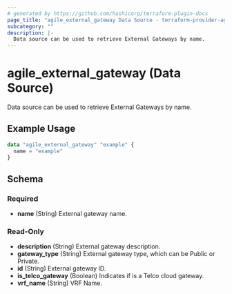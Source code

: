 ```yaml
---
# generated by https://github.com/hashicorp/terraform-plugin-docs
page_title: "agile_external_gateway Data Source - terraform-provider-agile"
subcategory: ""
description: |-
  Data source can be used to retrieve External Gateways by name.
---
```


# agile_external_gateway (Data Source)

Data source can be used to retrieve External Gateways by name.

## Example Usage

```terraform
data "agile_external_gateway" "example" {
  name = "example"
}
```

<!-- schema generated by tfplugindocs -->
## Schema

### Required

- **name** (String) External gateway name.

### Read-Only

- **description** (String) External gateway description.
- **gateway_type** (String) External gateway type, which can be Public or Private.
- **id** (String) External gateway ID.
- **is_telco_gateway** (Boolean) Indicates if is a Telco cloud gateway.
- **vrf_name** (String) VRF Name.


